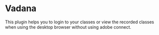# Vadana
This plugin helps you to login to your classes or view the recorded classes when using the desktop browser without using adobe connect.
